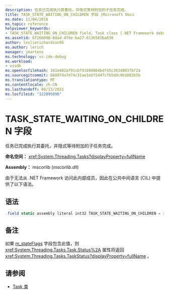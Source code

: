```yaml
---
description: 任务已完成执行其委托，并隐式等待附加的子任务完成。
title: TASK_STATE_WAITING_ON_CHILDREN 字段 |Microsoft Docs
ms.date: 11/04/2016
ms.topic: reference
helpviewer_keywords:
- TASK_STATE_WAITING_ON_CHILDREN field, Task class [.NET Framework debug engines]
ms.assetid: 6f26b098-84ad-4f6e-ba27-6136581ba630
author: leslierichardson95
ms.author: lerich
manager: jmartens
ms.technology: vs-ide-debug
ms.workload:
- vssdk
ms.openlocfilehash: 161e482a791cbf9189d864bdf45c3934803fbf2a
ms.sourcegitcommit: 68897da7d74c31ae1ebf5d47c7b5ddc9b108265b
ms.translationtype: MT
ms.contentlocale: zh-CN
ms.lasthandoff: 08/13/2021
ms.locfileid: "122095096"
---
```

# <a name="task_state_waiting_on_children-field"></a>TASK_STATE_WAITING_ON_CHILDREN 字段
任务已完成执行其委托，并隐式等待附加的子任务完成。

 **命名空间：** <xref:System.Threading.Tasks?displayProperty=fullName>

 **Assembly：** mscorlib (*mscorlib.dll*) 

 由于无法从 .NET Framework 访问此内部成员，因此在公共中间语言 (CIL) 中提供了以下语法。

## <a name="syntax"></a>语法

```csharp
.field static assembly literal int32 TASK_STATE_WAITING_ON_CHILDREN = int32(0x01000000)
```

## <a name="remarks"></a>备注
 如果 [m_stateFlags](../../extensibility/debugger/m-stateflags-field.md) 字段包含此值，则 <xref:System.Threading.Tasks.Task.Status%2A> 属性将返回 <xref:System.Threading.Tasks.TaskStatus?displayProperty=fullName> 。

## <a name="see-also"></a>请参阅
- [Task 类](../../extensibility/debugger/task-class-internal-members.md)

